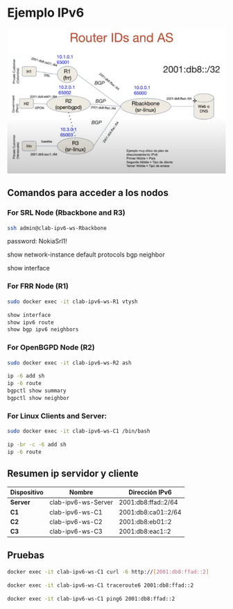 # Ejemplo IPv6 

![](img/topologia_containerlab_workshop.png)


## Comandos para acceder a los nodos

### For SRL Node (Rbackbone and R3)
```bash
ssh admin@clab-ipv6-ws-Rbackbone
```
password: NokiaSrl1!

show network-instance default protocols bgp neighbor

show interface

### For FRR Node (R1)
```bash
sudo docker exec -it clab-ipv6-ws-R1 vtysh
```
```bash
show interface 
show ipv6 route
show bgp ipv6 neighbors
```

### For OpenBGPD Node (R2)
```bash
sudo docker exec -it clab-ipv6-ws-R2 ash
```
```bash
ip -6 add sh
ip -6 route
bgpctl show summary
bgpctl show neighbor
```
### For Linux Clients and Server:
```bash
sudo docker exec -it clab-ipv6-ws-C1 /bin/bash
```
```bash
ip -br -c -6 add sh
ip -6 route
```



## Resumen ip servidor y cliente

| **Dispositivo**       | **Nombre**               | **Dirección IPv6**         |
|-----------------------|--------------------------|----------------------------|
| **Server**            | clab-ipv6-ws-Server      | 2001:db8:ffad::2/64        |
| **C1**                | clab-ipv6-ws-C1          | 2001:db8:ca01::2/64        |
| **C2**                | clab-ipv6-ws-C2          | 2001:db8:eb01::2           |
| **C3**                | clab-ipv6-ws-C3          | 2001:db8:eac1::2           |



## Pruebas 
```bash
docker exec -it clab-ipv6-ws-C1 curl -6 http://[2001:db8:ffad::2]
```
```bash
docker exec -it clab-ipv6-ws-C1 traceroute6 2001:db8:ffad::2
```
```bash
docker exec -it clab-ipv6-ws-C1 ping6 2001:db8:ffad::2 
```
